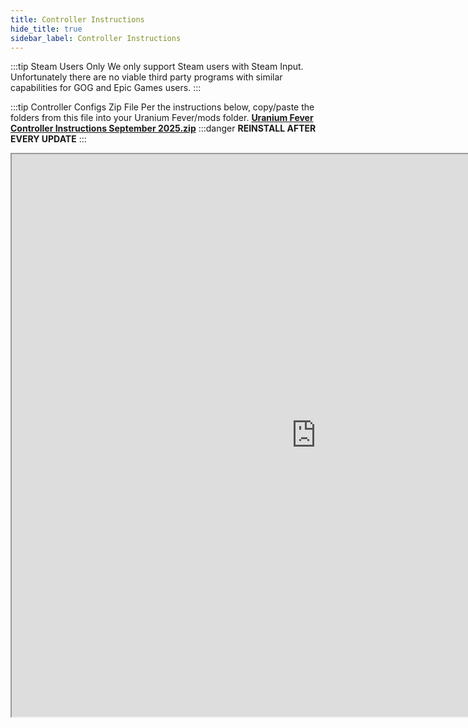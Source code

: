```yaml
---
title: Controller Instructions
hide_title: true
sidebar_label: Controller Instructions
---
```


:::tip Steam Users Only
We only support Steam users with Steam Input. Unfortunately there are no viable third party programs with similar capabilities for GOG and Epic Games users.
:::

:::tip Controller Configs Zip File
Per the instructions below, copy/paste the folders from this file into your Uranium Fever/mods folder. 
**[Uranium Fever Controller Instructions September 2025.zip](https://github.com/user-attachments/files/22192735/Uranium.Fever.Controller.Instructions.September.2025.zip)**
:::danger **REINSTALL AFTER EVERY UPDATE**
:::

<iframe src="https://drive.google.com/file/d/1ySlfbbWg2upySnDgKBWJKhPqRyUClOP7/preview" width="974" height="900" allow="autoplay"></iframe>
